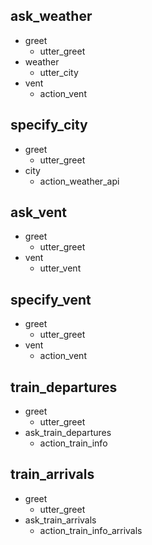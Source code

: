 ## ask_weather
* greet
  - utter_greet
* weather
  - utter_city
* vent
  - action_vent

## specify_city
* greet
  - utter_greet
* city
  - action_weather_api

## ask_vent
* greet
  - utter_greet
* vent
  - utter_vent

## specify_vent
* greet
  - utter_greet
* vent
  - action_vent

## train_departures
* greet
  - utter_greet
* ask_train_departures
  - action_train_info

## train_arrivals
* greet
  - utter_greet
* ask_train_arrivals
  - action_train_info_arrivals

